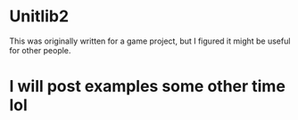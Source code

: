# Unitlib2
This was originally written for a game project, but I figured it might be useful for other people.

# I will post examples some other time lol
